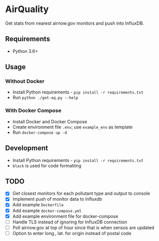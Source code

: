 # AirQuality
Get stats from nearest airnow.gov monitors and push into InfluxDB.

## Requirements
* Python 3.6+

## Usage
### Without Docker
* Install Python requirements - `pip install -r requirements.txt`
* Run `python ./get-aq.py --help`

### With Docker Compose
* Install Docker and Docker Compose
* Create environment file `.env`; use `example_env` as template
* Run `docker-compose up -d`

## Development
* Install Python requirements - `pip install -r requirements.txt`
* `black` is used for code formatting

## TODO
- [x] Get closest monitors for each pollutant type and output to console
- [x] Implement push of monitor data to Influxdb
- [x] Add example `Dockerfile`
- [x] Add example `docker-compose.yml`
- [x] Add example environment file for docker-compose
- [ ] Handle TLS instead of ignoring for InfluxDB connection
- [ ] Poll airnow.gov at top of hour since that is when sensos are updated
- [ ] Option to enter long., lat. for origin instead of postal code